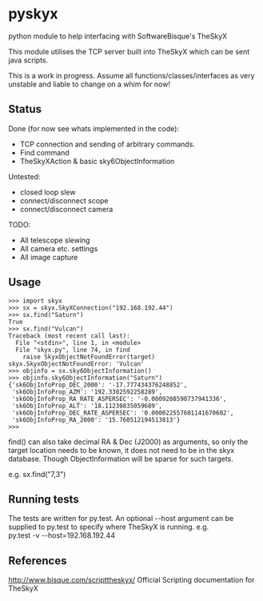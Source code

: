 # pyskyx

python module to help interfacing with SoftwareBisque's TheSkyX

This module utilises the TCP server built into TheSkyX which can be sent
java scripts. 

This is a work in progress. Assume all functions/classes/interfaces as very unstable and liable to change on a whim for now!
  
## Status

Done (for now see whats implemented in the code):
* TCP connection and sending of arbitrary commands.
* Find command
* TheSkyXAction & basic sky6ObjectInformation

Untested:
* closed loop slew
* connect/disconnect scope
* connect/disconnect camera

TODO:
* All telescope slewing
* All camera etc. settings
* All image capture

## Usage
```
>>> import skyx
>>> sx = skyx.SkyXConnection("192.168.192.44")
>>> sx.find("Saturn")
True
>>> sx.find("Vulcan")
Traceback (most recent call last):
  File "<stdin>", line 1, in <module>
  File "skyx.py", line 74, in find
    raise SkyxObjectNotFoundError(target)
skyx.SkyxObjectNotFoundError: 'Vulcan'
>>> objinfo = sx.sky6ObjectInformation()
>>> objinfo.sky6ObjectInformation("Saturn")
{'sk6ObjInfoProp_DEC_2000': '-17.777434376248852', 
 'sk6ObjInfoProp_AZM': '192.3302592258289', 
 'sk6ObjInfoProp_RA_RATE_ASPERSEC': '-0.0009208590737941336', 
 'sk6ObjInfoProp_ALT': '18.11230835059689', 
 'sk6ObjInfoProp_DEC_RATE_ASPERSEC': '0.000022557601141670602', 
 'sk6ObjInfoProp_RA_2000': '15.760512194513813'}
>>> 
```

find() can also take decimal RA & Dec (J2000) as arguments, so only the
target location needs to be known, it does not need to be in the skyx 
database. Though ObjectInformation will be sparse for such targets.

e.g.
sx.find("7,3")

## Running tests

The tests are written for py.test. An optional --host argument can be supplied
to py.test to specify where TheSkyX is running. e.g.  
 py.test -v --host=192.168.192.44

## References

http://www.bisque.com/scripttheskyx/ Official Scripting documentation for TheSkyX


